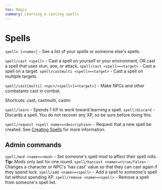 ```yaml
---
toc: Magic
summary: Learning & casting spells
---
```

# Spells
`spells [<name>]` - See a list of your spells or someone else's spells.

`spell/cast <spell>` - Cast a spell on yourself or your environment, OR cast a spell that uses stun, aoe, or attack.
`spell/cast <spell>=<target>` - Cast a spell on a target.
`spell/castmulti <spell>=<target>` - Cast a spell on multiple targets.

`spell/cast[multi] <npc>/<spell>[=<target>]` - Make NPCs and other combatants cast in combat.

Shortcuts: cast, castmulti, castm

`spell/learn` <spell> - Spends 1 XP to work toward learning a spell.
`spell/discard` <spell> - Discards a spell. You do not recover any XP, so be sure before doing this.

`spell/request <spell name>=<description>` - Request that a new spell be created. See [Creating Spells](http://spiritlakemu.com/wiki/magic_system) for more information.

## Admin commands
`spell/mod <name>=<mod>` - Set someone's spell mod to affect their spell rolls.
**Tip:** Mods only last for one round.
`spell/hascast <name>=<true/false>` - Changes a character or NPC's 'has cast' value so that they can cast again if they spend luck.
`spell/add <name>=<spell>` - Add a spell to someone's spell list without spending XP.
`spell/remove <name>=<spell>` - Remove a spell from someone's spell list.
